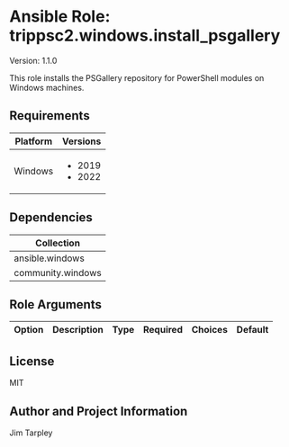 <!-- BEGIN_ANSIBLE_DOCS -->

# Ansible Role: trippsc2.windows.install_psgallery
Version: 1.1.0

This role installs the PSGallery repository for PowerShell modules on Windows machines.

## Requirements

| Platform | Versions |
| -------- | -------- |
| Windows | <ul><li>2019</li><li>2022</li></ul> |

## Dependencies

| Collection |
| ---------- |
| ansible.windows |
| community.windows |

## Role Arguments
|Option|Description|Type|Required|Choices|Default|
|---|---|---|---|---|---|


## License
MIT

## Author and Project Information
Jim Tarpley
<!-- END_ANSIBLE_DOCS -->
